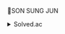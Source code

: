 💎SON SUNG JUN
<details>
    <summary>Solved.ac</summary>

[![Solved.ac Profile](http://mazassumnida.wtf/api/v2/generate_badge?boj=son_sj)](https://solved.ac/son_sj/)

</details>
<!--
<details>
    <summary>GitHub</summary>

![SJ's GitHub stats](https://github-readme-stats.vercel.app/api?username=sj-son&show_icons=true&theme=gruvbox)

</details>




**sj-son/sj-son** is a ✨ _special_ ✨ repository because its `README.md` (this file) appears on your GitHub profile.

Here are some ideas to get you started:

- 🔭 I’m currently working on ...
- 🌱 I’m currently learning ...
- 👯 I’m looking to collaborate on ...
- 🤔 I’m looking for help with ...
- 💬 Ask me about ...
- 📫 How to reach me: ...
- 😄 Pronouns: ...
- ⚡ Fun fact: ...
-->
